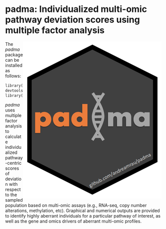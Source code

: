 # padma: Individualized multi-omic pathway deviation scores using multiple factor analysis

<img src="hex_padma_V2.png" align="right" />

The *padma* package can be installed as follows:

```
library(devtools)
devtools::install_github("andreamrau/padma")
library(padma)
```

*padma* uses multiple factor analysis to calculate individualized pathway-centric scores of deviation with respect to the sampled population based on multi-omic assays (e.g., RNA-seq, copy number alterations, methylation, etc). Graphical and numerical outputs are provided to identify highly aberrant individuals for a particular pathway of interest, as well as the gene and omics drivers of aberrant multi-omic profiles.
